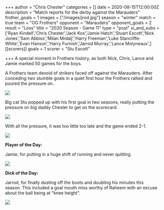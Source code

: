 +++
author = "Chris Chester"
categories = []
date = 2020-08-15T12:00:00Z
description = "Match reports for the derby against the Marauders"
frother_goals = 1
images = ["/images/jrod.jpg"]
season = "winter"
match = true
team = "OG Frothers"
opponent = "Marauders"
opponent_goals = 2
result = "Loss"
title = "2020 Season - Game 11"
type = "post"
xi_and_subs = ['Ryan Kindell','Chris Chester','Jack Kos','Jamie Hatch','Stuart Escott','Nick Jones','Sam  Abbiss','Milan Mrdalj','Harry Freeman','Luke Stancliffe-White','Evan Hanson','Harry Furnish','Jarrod  Murray','Lance Molyneaux',]
[[scorers]]
goals = 1
scorer = "Stu Escott"

+++
A special moment in Frothers history, as both Nick, Chris, Lance and Jamie marked 50 games for the boys.

A Frothers team devoid of strikers faced off against the Marauders. After conceding two stumble goals in a quiet first hour the Frothers rallied and poured the pressure on.

![](/images/20200816161633_img_5787.JPG)

Big cat Stu popped up with his first goal in two seasons, really putting the pressure on big daddy Chester to get on the scorecard.

![](/images/20200816160829_img_5755.JPG)

With all the pressure, it was too little too late and the game ended 2-1.

![](/images/20200816160946_img_5761.JPG)

**Player of the Day:**

Jamie, for putting in a huge shift of running and never quitting.

![](/images/20200816162501_img_5819.JPG)

**Dick of the Day:**

Jarrod, for finally dusting off the boots and doubling his minutes this season. This included a goal mouth miss worthy of Raheem with an excuse about the ball being at "knee height".

![](/images/20200816162458_img_5818.JPG)